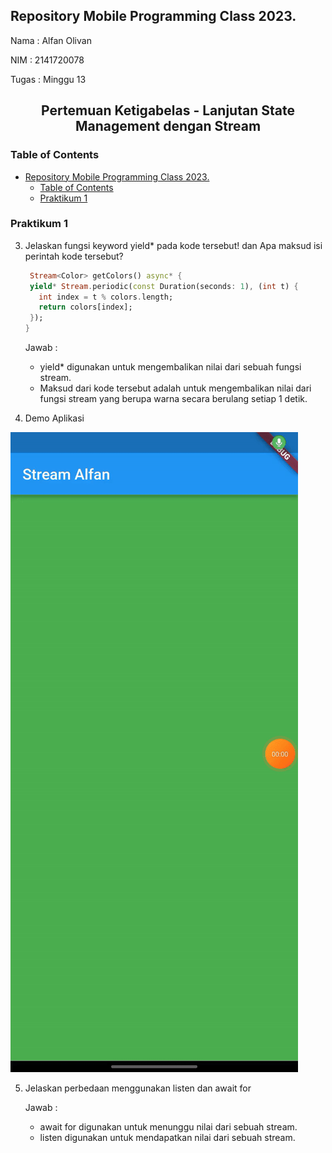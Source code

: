 ## Repository Mobile Programming Class 2023.

Nama : Alfan Olivan

NIM : 2141720078

Tugas : Minggu 13

<div align="center">
  <h2>
  Pertemuan Ketigabelas - Lanjutan State Management dengan Stream
  </h2>
</div>

### Table of Contents

- [Repository Mobile Programming Class 2023.](#repository-mobile-programming-class-2023)
  - [Table of Contents](#table-of-contents)
  - [Praktikum 1](#praktikum-1)

### Praktikum 1

3. Jelaskan fungsi keyword yield\* pada kode tersebut! dan Apa maksud isi perintah kode tersebut?

   ```dart
    Stream<Color> getColors() async* {
    yield* Stream.periodic(const Duration(seconds: 1), (int t) {
      int index = t % colors.length;
      return colors[index];
    });
   }
   ```

   Jawab :

   - yield\* digunakan untuk mengembalikan nilai dari sebuah fungsi stream.
   - Maksud dari kode tersebut adalah untuk mengembalikan nilai dari fungsi stream yang berupa warna secara berulang setiap 1 detik.

4. Demo Aplikasi

![Gambar1](/week-13/docs/1.4.gif)

5. Jelaskan perbedaan menggunakan listen dan await for

   Jawab :

   - await for digunakan untuk menunggu nilai dari sebuah stream.
   - listen digunakan untuk mendapatkan nilai dari sebuah stream.
